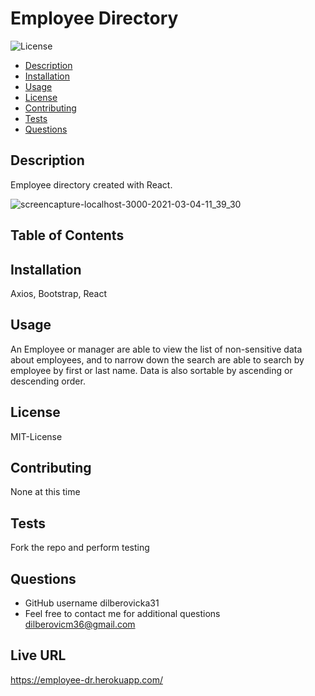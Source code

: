 # Employee Directory 

  ![License](https://img.shields.io/badge/License-MIT-License)

  - [Description](#Description)
  - [Installation](#Installation)
  - [Usage](#Usage)
  - [License](#License)
  - [Contributing](#Contributing)
  - [Tests](#Tests)
  - [Questions](#Questions)

## Description

Employee directory created with React.

![screencapture-localhost-3000-2021-03-04-11_39_30](https://user-images.githubusercontent.com/71347282/110020416-5f657280-7cde-11eb-9307-c46bf8368064.png)


## Table of Contents




## Installation 

Axios, Bootstrap, React

## Usage

An Employee or manager are able to view the list of non-sensitive data about employees, and to narrow down the search are able to search by employee by first or last name. Data is also sortable by ascending or descending order.

## License 

MIT-License

## Contributing 

None at this time 

## Tests

Fork the repo and perform testing 

## Questions

* GitHub username dilberovicka31
* Feel free to contact me for additional questions dilberovicm36@gmail.com

## Live URL

https://employee-dr.herokuapp.com/